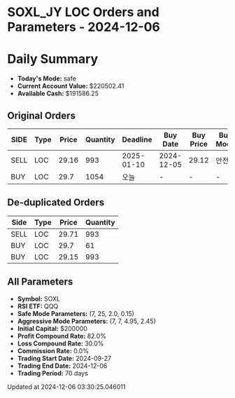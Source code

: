 # SOXL_JY LOC Orders and Parameters - 2024-12-06

# Daily Summary

- **Today's Mode:** safe
- **Current Account Value:** $220502.41
- **Available Cash:** $191586.25

## Original Orders

| SIDE | Type | Price | Quantity | Deadline | Buy Date | Buy Price | Buy Mode |
|------|------|-------|----------|----------|----------|-----------|----------|
| SELL | LOC | 29.16 | 993 | 2025-01-10 | 2024-12-05 | 29.12 | 안전 |
| BUY | LOC | 29.7 | 1054 | 오늘 | - | - | - |

## De-duplicated Orders

| Side | Type | Price | Quantity |
|------|------|-------|----------|
| SELL | LOC | 29.71 | 993 |
| BUY | LOC | 29.7 | 61 |
| BUY | LOC | 29.15 | 993 |

## All Parameters

- **Symbol:** SOXL
- **RSI ETF:** QQQ
- **Safe Mode Parameters:** (7, 25, 2.0, 0.15)
- **Aggressive Mode Parameters:** (7, 7, 4.95, 2.45)
- **Initial Capital:** $200000
- **Profit Compound Rate:** 82.0%
- **Loss Compound Rate:** 30.0%
- **Commission Rate:** 0.0%
- **Trading Start Date:** 2024-09-27
- **Trading End Date:** 2024-12-06
- **Trading Period:** 70 days

Updated at 2024-12-06 03:30:25.046011
